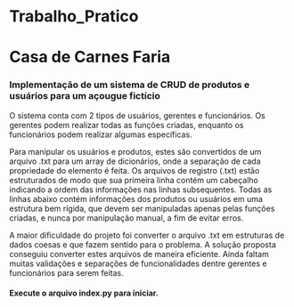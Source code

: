 # Trabalho_Pratico
<h1>Casa de Carnes Faria</h1>
<h3>Implementação de um sistema de CRUD de produtos e usuários para um açougue fictício</h3>
<p>O sistema conta com 2 tipos de usuários, gerentes e funcionários. Os gerentes podem realizar todas as funções criadas, enquanto os funcionários podem realizar algumas específicas.</p>
<p>Para manipular os usuários e produtos, estes são convertidos de um arquivo .txt para um array de dicionários, onde a separação de cada propriedade do elemento é feita. Os arquivos de registro (.txt) estão estruturados de modo que sua primeira linha contém um cabeçalho indicando a ordem das informações nas linhas subsequentes. Todas as linhas abaixo contém informações dos produtos ou usuários em uma estrutura bem rígida, que devem ser manipuladas apenas pelas funções criadas, e nunca por manipulação manual, a fim de evitar erros.</p>
<p>A maior dificuldade do projeto foi converter o arquivo .txt em estruturas de dados coesas e que fazem sentido para o problema. A solução proposta conseguiu converter estes arquivos de maneira eficiente. Ainda faltam muitas validações e separações de funcionalidades dentre gerentes e funcionários para serem feitas.</p>
<h4>Execute o arquivo index.py para iniciar.</h4>
